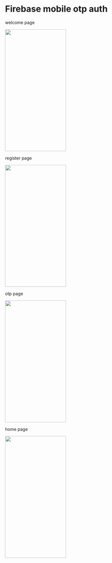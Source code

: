 # Firebase mobile otp auth

welcome page

<img src="https://user-images.githubusercontent.com/88202708/151714542-4d067f21-e4fd-4c1c-a0de-17f35c9eb1a5.png" width="200" height="400" />

register page

<img src="https://user-images.githubusercontent.com/88202708/151714603-5067ebb0-4f61-48da-8d74-5900887fc725.png" width="200" height="400" />

otp page

<img src="https://user-images.githubusercontent.com/88202708/151714508-09800810-e63d-43c1-81c1-60ef54d7147a.png" width="200" height="400" />

home page

<img src="https://user-images.githubusercontent.com/88202708/151699553-e7bc85a9-a8d1-4834-933d-d32f22c0de0e.png" width="200" height="400" />
